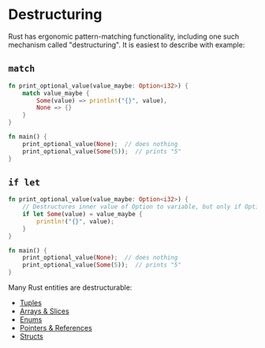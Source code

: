 # Destructuring

Rust has ergonomic pattern-matching functionality, including one such mechanism
called "destructuring". It is easiest to describe with example:

## `match`

```rust
fn print_optional_value(value_maybe: Option<i32>) {
	match value_maybe {
		Some(value) => println!("{}", value),
		None => {}
	}
}

fn main() {
	print_optional_value(None);  // does nothing
	print_optional_value(Some(5));  // prints "5"
}
```

## `if let`

```rust
fn print_optional_value(value_maybe: Option<i32>) {
	// Destructures inner value of Option to variable, but only if Option is Some
	if let Some(value) = value_maybe {
		println!("{}", value);
	}
}

fn main() {
	print_optional_value(None);  // does nothing
	print_optional_value(Some(5));  // prints "5"
}
```

Many Rust entities are destructurable:

- [Tuples](https://doc.rust-lang.org/rust-by-example/flow_control/match/destructuring/destructure_tuple.html)
- [Arrays & Slices](https://doc.rust-lang.org/rust-by-example/flow_control/match/destructuring/destructure_slice.html)
- [Enums](https://doc.rust-lang.org/rust-by-example/flow_control/match/destructuring/destructure_enum.html)
- [Pointers & References](https://doc.rust-lang.org/rust-by-example/flow_control/match/destructuring/destructure_pointers.html)
- [Structs](https://doc.rust-lang.org/rust-by-example/flow_control/match/destructuring/destructure_structures.html)

